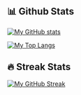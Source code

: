 <!--### Hi there 👋-->
## 📊 Github Stats
[![My GitHub stats](https://github-readme-stats.vercel.app/api?username=moisesjurad0&show_icons=true&layout=compact&theme=radical)](https://github.com/anuraghazra/github-readme-stats)

[![My Top Langs](https://github-readme-stats.vercel.app/api/top-langs/?username=moisesjurad0&layout=compact&theme=radical&langs_count=8)](https://github.com/anuraghazra/github-readme-stats)

## 🔥 Streak Stats
[![My GitHub Streak](http://github-readme-streak-stats.herokuapp.com?user=moisesJurad0&theme=radical)](https://git.io/streak-stats)

<!--
**moisesJurad0/moisesJurad0** is a ✨ _special_ ✨ repository because its `README.md` (this file) appears on your GitHub profile.

Here are some ideas to get you started:

- 🔭 I’m currently working on ...
- 🌱 I’m currently learning ...
- 👯 I’m looking to collaborate on ...
- 🤔 I’m looking for help with ...
- 💬 Ask me about ...
- 📫 How to reach me: ...
- 😄 Pronouns: ...
- ⚡ Fun fact: ...
-->
